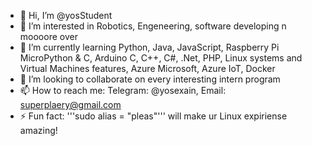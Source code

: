 - 👋 Hi, I’m @yosStudent
- 👀 I’m interested in Robotics, Engeneering, software developing n moooore over
- 🌱 I’m currently learning Python, Java, JavaScript, Raspberry Pi MicroPython & C, Arduino C, C++, C#, .Net, PHP, Linux systems and Virtual Machines features, Azure Microsoft, Azure IoT, Docker
- 💞️ I’m looking to collaborate on every interesting intern program
- 📫 How to reach me: Telegram: @yosexain, Email: superplaery@gmail.com
- ⚡ Fun fact: '''sudo alias = "pleas"''' will make ur Linux expiriense amazing!

<!---
yosStudent/yosStudent is a ✨ special ✨ repository because its `README.md` (this file) appears on your GitHub profile.
You can click the Preview link to take a look at your changes.
--->

